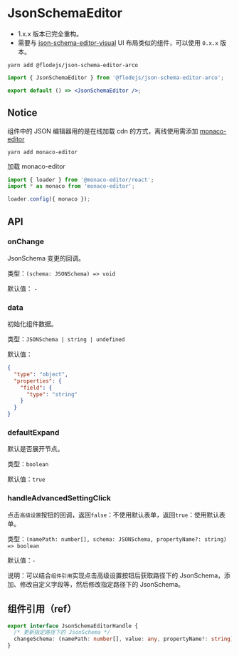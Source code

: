 # JsonSchemaEditor

- 1.x.x 版本已完全重构。
- 需要与 [json-schema-editor-visual](https://github.com/Open-Federation/json-schema-editor-visual) UI 布局类似的组件，可以使用 `0.x.x` 版本。

```shell
yarn add @flodejs/json-schema-editor-arco
```

```jsx
import { JsonSchemaEditor } from '@flodejs/json-schema-editor-arco';

export default () => <JsonSchemaEditor />;
```

## Notice

组件中的 JSON 编辑器用的是在线加载 cdn 的方式，离线使用需添加 [monaco-editor](https://github.com/microsoft/monaco-editor)

```shell
yarn add monaco-editor
```

加载 monaco-editor

```jsx ｜ pure
import { loader } from '@monaco-editor/react';
import * as monaco from 'monaco-editor';

loader.config({ monaco });
```

## API

### onChange

JsonSchema 变更的回调。

类型：`(schema: JSONSchema) => void`

默认值： `-`

### data

初始化组件数据。

类型：`JSONSchema | string | undefined`

默认值：

```json
{
  "type": "object",
  "properties": {
    "field": {
      "type": "string"
    }
  }
}
```

### defaultExpand

默认是否展开节点。

类型：`boolean`

默认值：`true`

### handleAdvancedSettingClick

点击`高级设置`按钮的回调，返回`false`：不使用默认表单，返回`true`：使用默认表单。

类型：`(namePath: number[], schema: JSONSchema, propertyName?: string) => boolean`

默认值：`-`

说明：可以结合`组件引用`实现点击高级设置按钮后获取路径下的 JsonSchema，添加、修改自定义字段等，然后修改指定路径下的 JsonSchema。

## 组件引用（ref）

```ts
export interface JsonSchemaEditorHandle {
  /* 更新指定路径下的 JsonSchema */
  changeSchema: (namePath: number[], value: any, propertyName?: string) => void;
}
```
